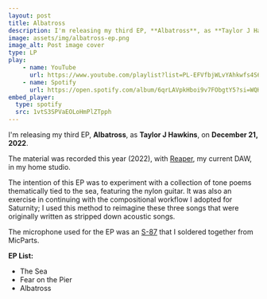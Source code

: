 ```yaml
---
layout: post
title: Albatross
description: I'm releasing my third EP, **Albatross**, as **Taylor J Hawkins**, on **December 21, 2022**. 
image: assets/img/albatross-ep.png
image_alt: Post image cover
type: LP
play:
    - name: YouTube
      url: https://www.youtube.com/playlist?list=PL-EFVfbjWLvYAhkwfs4S6dlG3iUyYKlCN
    - name: Spotify
      url: https://open.spotify.com/album/6qrLAVpkHboi9v7FObgtY5?si=WQHd1QimRjKJ3rHH6K4mLA
embed_player:
  type: spotify
  src: 1vtS3SPVaEOLoHmPlZTpph
---
```

I'm releasing my third EP, **Albatross**, as **Taylor J Hawkins**, on **December 21, 2022**. 

The material was recorded this year (2022), with [Reaper](https://www.reaper.fm/), my current DAW, in my home studio.

The intention of this EP was to experiment with a collection of tone poems thematically tied to the sea, featuring the nylon guitar. It was also an exercise in continuing with the compositional workflow I adopted for Saturnity; I used this method to reimagine these three songs that were originally written as stripped down acoustic songs.

The microphone used for the EP was an [S-87](https://microphone-parts.com/collections/microphone-kits/products/s87-microphone-kit) that I soldered together from MicParts. 

**EP List:**  
- The Sea
- Fear on the Pier
- Albatross 
